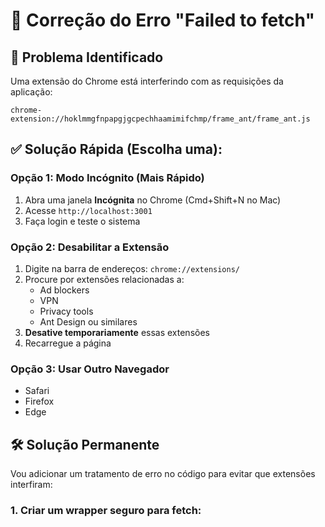 # 🔧 Correção do Erro "Failed to fetch"

## 🚨 Problema Identificado

Uma extensão do Chrome está interferindo com as requisições da aplicação:
```
chrome-extension://hoklmmgfnpapgjgcpechhaamimifchmp/frame_ant/frame_ant.js
```

## ✅ Solução Rápida (Escolha uma):

### Opção 1: Modo Incógnito (Mais Rápido)
1. Abra uma janela **Incógnita** no Chrome (Cmd+Shift+N no Mac)
2. Acesse `http://localhost:3001`
3. Faça login e teste o sistema

### Opção 2: Desabilitar a Extensão
1. Digite na barra de endereços: `chrome://extensions/`
2. Procure por extensões relacionadas a:
   - Ad blockers
   - VPN
   - Privacy tools
   - Ant Design ou similares
3. **Desative temporariamente** essas extensões
4. Recarregue a página

### Opção 3: Usar Outro Navegador
- Safari
- Firefox
- Edge

## 🛠️ Solução Permanente

Vou adicionar um tratamento de erro no código para evitar que extensões interfiram:

### 1. Criar um wrapper seguro para fetch: